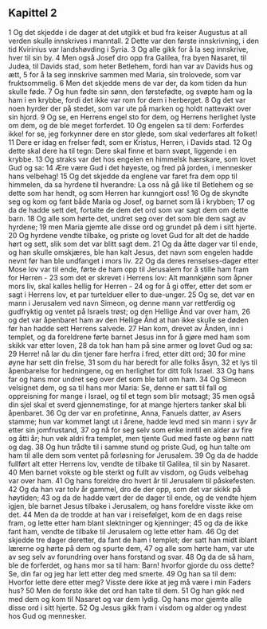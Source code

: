## Kapittel 2

1 Og det skjedde i de dager at det utgikk et bud fra keiser Augustus at all verden skulle innskrives i manntall.
2 Dette var den første innskrivning, i den tid Kvirinius var landshøvding i Syria.
3 Og alle gikk for å la seg innskrive, hver til sin by.
4 Men også Josef dro opp fra Galilea, fra byen Nasaret, til Judea, til Davids stad, som heter Betlehem, fordi han var av Davids hus og ætt,
5 for å la seg innskrive sammen med Maria, sin trolovede, som var fruktsommelig.
6 Men det skjedde mens de var der, da kom tiden da hun skulle føde.
7 Og hun fødte sin sønn, den førstefødte, og svøpte ham og la ham i en krybbe, fordi det ikke var rom for dem i herberget.
8 Og det var noen hyrder der på stedet, som var ute på marken og holdt nattevakt over sin hjord.
9 Og se, en Herrens engel sto for dem, og Herrens herlighet lyste om dem, og de ble meget forferdet.
10 Og engelen sa til dem: Forferdes ikke! for se, jeg forkynner dere en stor glede, som skal vederfares alt folket!
11 Dere er idag en frelser født, som er Kristus, Herren, i Davids stad.
12 Og dette skal dere ha til tegn: Dere skal finne et barn svøpt, liggende i en krybbe.
13 Og straks var det hos engelen en himmelsk hærskare, som lovet Gud og sa:
14 Ære være Gud i det høyeste, og fred på jorden, i mennesker hans velbehag!
15 Og det skjedde da englene var faret fra dem opp til himmelen, da sa hyrdene til hverandre: La oss nå gå like til Betlehem og se dette som har hendt, og som Herren har kunngjort oss!
16 Og de skyndte seg og kom og fant både Maria og Josef, og barnet som lå i krybben;
17 og da de hadde sett det, fortalte de dem det ord som var sagt dem om dette barn.
18 Og alle som hørte det, undret seg over det som ble dem sagt av hyrdene;
19 men Maria gjemte alle disse ord og grundet på dem i sitt hjerte.
20 Og hyrdene vendte tilbake, og priste og lovet Gud for alt det de hadde hørt og sett, slik som det var blitt sagt dem.
21 Og da åtte dager var til ende, og han skulle omskjæres, ble han kalt Jesus, det navn som engelen hadde nevnt før han ble undfanget i mors liv.
22 Og da deres renselses-dager etter Mose lov var til ende, førte de ham opp til Jerusalem for å stille ham fram for Herren -
23 som det er skrevet i Herrens lov: Alt mannkjønn som åpner mors liv, skal kalles hellig for Herren -
24 og for å gi offer, etter det som er sagt i Herrens lov, et par turtelduer eller to due-unger.
25 Og se, det var en mann i Jerusalem ved navn Simeon, og denne mann var rettferdig og gudfryktig og ventet på Israels trøst; og den Hellige Ånd var over ham,
26 og det var åpenbaret ham av den Hellige Ånd at han ikke skulle se døden før han hadde sett Herrens salvede.
27 Han kom, drevet av Ånden, inn i templet, og da foreldrene førte barnet Jesus inn for å gjøre med ham som skikk var etter loven,
28 da tok han ham på sine armer og lovet Gud og sa:
29 Herre! nå lar du din tjener fare herfra i fred, etter ditt ord;
30 for mine øyne har sett din frelse,
31 som du har beredt for alle folks åsyn,
32 et lys til åpenbarelse for hedningene, og en herlighet for ditt folk Israel.
33 Og hans far og hans mor undret seg over det som ble talt om ham.
34 Og Simeon velsignet dem, og sa til hans mor Maria: Se, denne er satt til fall og oppreisning for mange i Israel, og til et tegn som blir motsagt;
35 men også din sjel skal et sverd gjennemstinge, for at mange hjerters tanker skal bli åpenbaret.
36 Og der var en profetinne, Anna, Fanuels datter, av Asers stamme; hun var kommet langt ut i årene, hadde levd med sin mann i syv år etter sin jomfrustand,
37 og nå for seg selv som enke inntil en alder av fire og åtti år; hun vek aldri fra templet, men tjente Gud med faste og bønn natt og dag.
38 Og hun trådte til i samme stund og priste Gud, og hun talte om ham til alle dem som ventet på forløsning for Jerusalem.
39 Og da de hadde fullført alt etter Herrens lov, vendte de tilbake til Galilea, til sin by Nasaret.
40 Men barnet vokste og ble sterkt og fullt av visdom, og Guds velbehag var over ham.
41 Og hans foreldre dro hvert år til Jerusalem til påskefesten.
42 Og da han var tolv år gammel, dro de der opp, som det var skikk på høytiden;
43 og da de hadde vært der de dager til ende, og de vendte hjem igjen, ble barnet Jesus tilbake i Jerusalem, og hans foreldre visste ikke om det.
44 Men da de trodde at han var i reisefølget, kom de en dags reise fram, og lette etter ham blant slektninger og kjenninger;
45 og da de ikke fant ham, vendte de tilbake til Jerusalem og lette etter ham.
46 Og det skjedde tre dager deretter, da fant de ham i templet; der satt han midt iblant lærerne og hørte på dem og spurte dem,
47 og alle som hørte ham, var ute av seg selv av forundring over hans forstand og svar.
48 Og da de så ham, ble de forferdet, og hans mor sa til ham: Barn! hvorfor gjorde du oss dette? Se, din far og jeg har lett etter deg med smerte.
49 Og han sa til dem: Hvorfor lette dere etter meg? Visste dere ikke at jeg må være i min Faders hus?
50 Men de forsto ikke det ord han talte til dem.
51 Og han gikk ned med dem og kom til Nasaret og var dem lydig. Og hans mor gjemte alle disse ord i sitt hjerte.
52 Og Jesus gikk fram i visdom og alder og yndest hos Gud og mennesker.
